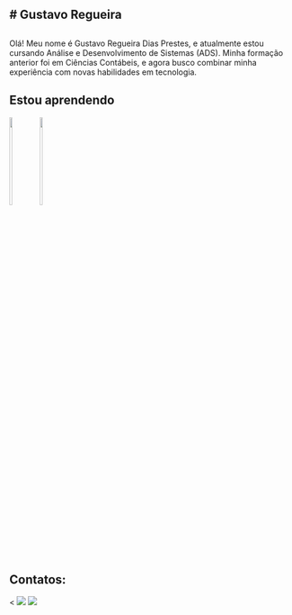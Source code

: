 ## # Gustavo Regueira
##                              
Olá! Meu nome é Gustavo Regueira Dias Prestes, 
e atualmente estou cursando Análise e Desenvolvimento de Sistemas (ADS). Minha formação anterior foi em Ciências Contábeis, e agora busco combinar minha experiência com novas habilidades em tecnologia.
     

 </div>                   
          
## Estou aprendendo
<div>
  <img src="https://cdn.jsdelivr.net/gh/devicons/devicon@latest/icons/python/python-original.svg" width="10%" height="20%" />
  <img src="https://cdn.jsdelivr.net/gh/devicons/devicon@latest/icons/mysql/mysql-original.svg" width="10%" height="20%" />
          
</div>         

## Contatos:

<div>

<
<a href = "mailto:gustavouefa2@gmail.com"><img src="https://img.shields.io/badge/Gmail-D14836?style=for-the-badge&logo=gmail&logoColor=white" target="_blank"></a>
<a href="https://www.linkedin.com/in/gustavo-regueira-dias-prestes-53b580333/" target="_blank"><img src="https://img.shields.io/badge/-LinkedIn-%230077B5?style=for-the-badge&logo=linkedin&logoColor=white" target="_blank"></a>   



